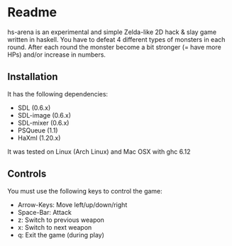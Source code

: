 Readme
======
hs-arena is an experimental and simple Zelda-like 2D hack & slay game written in
haskell.  You have to defeat 4 different types of monsters in each round. After
each round the monster become a bit stronger (= have more HPs) and/or increase
in numbers.

Installation
------------

It has the following dependencies:

* SDL (0.6.x)
* SDL-image (0.6.x)
* SDL-mixer (0.6.x)
* PSQueue (1.1)
* HaXml (1.20.x)

It was tested on Linux (Arch Linux) and Mac OSX with ghc 6.12

Controls
--------

You must use the following keys to control the game:

* Arrow-Keys: Move left/up/down/right
* Space-Bar: Attack
* z: Switch to previous weapon
* x: Switch to next weapon
* q: Exit the game (during play)
